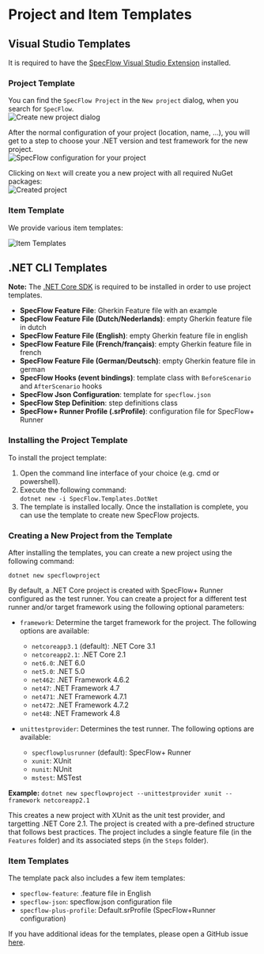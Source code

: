 # Project and Item Templates

## Visual Studio Templates

It is required to have the [SpecFlow Visual Studio Extension](Installation.md) installed.

### Project Template

You can find the `SpecFlow Project` in the `New project` dialog, when you search for `SpecFlow`.  
![Create new project dialog](../_static/images/CreateNewProjectDialog.png)

After the normal configuration of your project (location, name, ...), you will get to a step to choose your .NET version and test framework for the new project.  
![SpecFlow configuration for your project](../_static/images/CreateNewProjectDialog_SpecFlow.png)

Clicking on `Next` will create you a new project with all required NuGet packages:  
![Created project](../_static/images/CreatedProject.png)

### Item Template

We provide various item templates:

![Item Templates](../_static/images/VisualStudio_ItemTemplates.png)

## .NET CLI Templates

**Note:** The [.NET Core SDK](https://dotnet.microsoft.com/download) is required to be installed in order to use project templates.

* **SpecFlow Feature File**: Gherkin Feature file with an example
* **SpecFlow Feature File (Dutch/Nederlands)**: empty Gherkin feature file in dutch
* **SpecFlow Feature File (English)**: empty Gherkin feature file in english
* **SpecFlow Feature File (French/français)**: empty Gherkin feature file in french
* **SpecFlow Feature File (German/Deutsch)**: empty Gherkin feature file in german
* **SpecFlow Hooks (event bindings)**: template class with `BeforeScenario` and `AfterScenario` hooks
* **SpecFlow Json Configuration**: template for `specflow.json`
* **SpecFlow Step Definition**: step definitions class
* **SpecFlow+ Runner Profile (.srProfile)**: configuration file for SpecFlow+ Runner

### Installing the Project Template

To install the project template:

1. Open the command line interface of your choice (e.g. cmd or powershell).
1. Execute the following command:  
  `dotnet new -i SpecFlow.Templates.DotNet`
1. The template is installed locally. Once the installation is complete, you can use the template to create new SpecFlow projects.

### Creating a New Project from the Template

After installing the templates, you can create a new project using the following command:

`dotnet new specflowproject`

By default, a .NET Core project is created with SpecFlow+ Runner configured as the test runner. You can create a project for a different test runner and/or target framework using the following optional parameters:

* `framework`: Determine the target framework for the project. The following options are available:
  *  `netcoreapp3.1` (default): .NET Core 3.1
  *  `netcoreapp2.1`: .NET Core 2.1
  *  `net6.0`: .NET 6.0
  *  `net5.0`: .NET 5.0
  *  `net462`: .NET Framework 4.6.2
  *  `net47`: .NET Framework 4.7
  *  `net471`: .NET Framework 4.7.1
  *  `net472`: .NET Framework 4.7.2
  *  `net48`: .NET Framework 4.8

* `unittestprovider`: Determines the test runner. The following options are available:
  * `specflowplusrunner` (default): SpecFlow+ Runner
  * `xunit`: XUnit
  * `nunit`: NUnit
  * `mstest`: MSTest

**Example:**
`dotnet new specflowproject --unittestprovider xunit --framework netcoreapp2.1`

This creates a new project with XUnit as the unit test provider, and targetting .NET Core 2.1. The project is created with a pre-defined structure that follows best practices. The project includes a single feature file (in the `Features` folder) and its associated steps (in the `Steps` folder).

### Item Templates

The template pack also includes a few item templates:

* `specflow-feature`: .feature file in English
* `specflow-json`: specflow.json configuration file
* `specflow-plus-profile`: Default.srProfile (SpecFlow+Runner configuration)

If you have additional ideas for the templates, please open a GitHub issue <a href="https://github.com/techtalk/SpecFlow/issues">here</a>.
